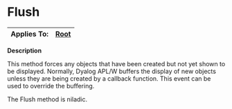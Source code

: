 




<h1 class="heading"><span class="name">Flush</span></h1>

| Applies To: | [Root](./root.md) |
| --- | ---  |


**Description**


This method forces any objects that have been created but not yet shown to be displayed. Normally, Dyalog APL/W buffers the display of new objects unless they are being created by a callback function. This event can be used to override the buffering.


The Flush method is niladic.



